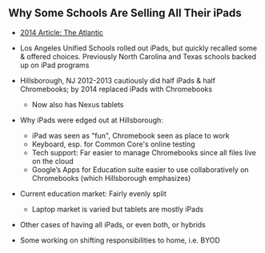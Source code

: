 ## Why Some Schools Are Selling All Their iPads

- [2014 Article: The Atlantic](http://www.theatlantic.com/education/archive/2014/08/whats-the-best-device-for-interactive-learning/375567/)

- Los Angeles Unified Schools rolled out iPads, but quickly recalled some &
  offered choices.  Previously North Carolina and Texas schools backed up on
  iPad programs

- Hillsborough, NJ 2012-2013 cautiously did half iPads & half Chromebooks; by
  2014 replaced iPads with Chromebooks
    - Now also has Nexus tablets

- Why iPads were edged out at Hillsborough:
    - iPad was seen as "fun", Chromebook seen as place to work
    - Keyboard, esp. for Common Core's online testing
    - Tech support: Far easier to manage Chromebooks since all files live on
      the cloud
    - Google’s Apps for Education suite easier to use collaboratively on
      Chromebooks (which Hillsborough emphasizes)

- Current education market: Fairly evenly split
    - Laptop market is varied but tablets are mostly iPads

- Other cases of having all iPads, or even both, or hybrids

- Some working on shifting responsibilities to home, i.e. BYOD


